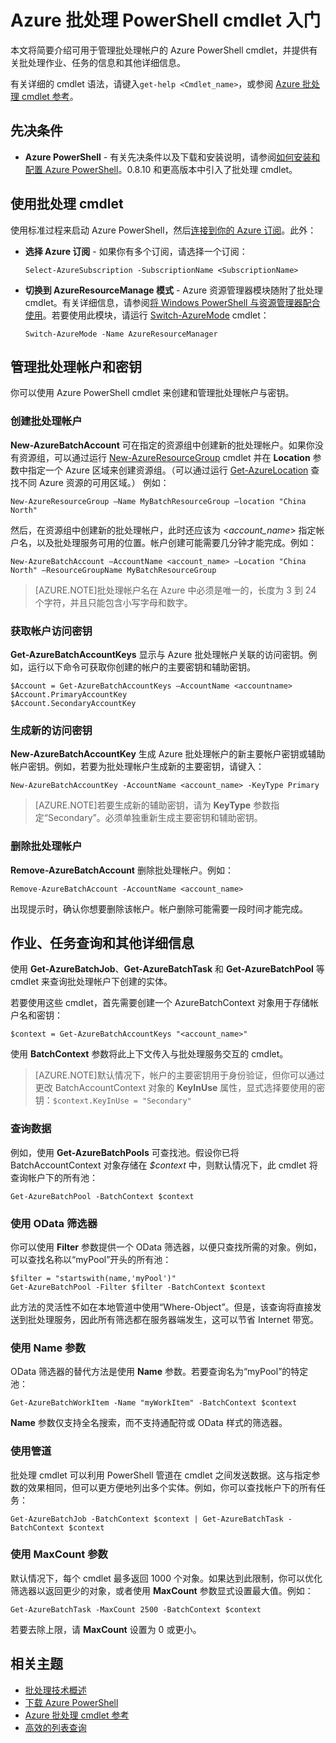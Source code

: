 <properties
   pageTitle="Azure 批处理 PowerShell cmdlet 入门 | Windows Azure"
   description="介绍用于管理 Azure 批处理服务的 Azure PowerShell cmdlet"
   services="batch"
   documentationCenter=""
   authors="dlepow"
   manager="timlt"
   editor=""/>

<tags
   ms.service="batch"
   ms.date="07/08/2015"
   wacn.date="08/13/2015"/>

# Azure 批处理 PowerShell cmdlet 入门
本文将简要介绍可用于管理批处理帐户的 Azure PowerShell cmdlet，并提供有关批处理作业、任务的信息和其他详细信息。

有关详细的 cmdlet 语法，请键入`get-help <Cmdlet_name>`，或参阅 [Azure 批处理 cmdlet 参考](https://msdn.microsoft.com/zh-cn/library/azure/mt125957.aspx)。

## 先决条件

* **Azure PowerShell** - 有关先决条件以及下载和安装说明，请参阅[如何安装和配置 Azure PowerShell](/documentation/articles/powershell-install-configure)。0.8.10 和更高版本中引入了批处理 cmdlet。

## 使用批处理 cmdlet

使用标准过程来启动 Azure PowerShell，然后[连接到你的 Azure 订阅](/documentation/articles/powershell-install-configure#Connect)。此外：

* **选择 Azure 订阅** - 如果你有多个订阅，请选择一个订阅：

    ```
    Select-AzureSubscription -SubscriptionName <SubscriptionName>
    ```

* **切换到 AzureResourceManage 模式** - Azure 资源管理器模块随附了批处理 cmdlet。有关详细信息，请参阅[将 Windows PowerShell 与资源管理器配合使用](/documentation/articles/powershell-azure-resource-manager)。若要使用此模块，请运行 [Switch-AzureMode](https://msdn.microsoft.com/zh-cn/library/dn722470.aspx) cmdlet：

    ```
    Switch-AzureMode -Name AzureResourceManager
    ```

## 管理批处理帐户和密钥

你可以使用 Azure PowerShell cmdlet 来创建和管理批处理帐户与密钥。

### 创建批处理帐户

**New-AzureBatchAccount** 可在指定的资源组中创建新的批处理帐户。如果你没有资源组，可以通过运行 [New-AzureResourceGroup](https://msdn.microsoft.com/zh-cn/library/dn654594.aspx) cmdlet 并在 **Location** 参数中指定一个 Azure 区域来创建资源组。（可以通过运行 [Get-AzureLocation](https://msdn.microsoft.com/zh-cn/library/dn654582.aspx) 查找不同 Azure 资源的可用区域。） 例如：

```
New-AzureResourceGroup –Name MyBatchResourceGroup –location "China North"
```

然后，在资源组中创建新的批处理帐户，此时还应该为 <*account_name*> 指定帐户名，以及批处理服务可用的位置。帐户创建可能需要几分钟才能完成。例如：

```
New-AzureBatchAccount –AccountName <account_name> –Location "China North" –ResourceGroupName MyBatchResourceGroup
```

> [AZURE.NOTE]批处理帐户名在 Azure 中必须是唯一的，长度为 3 到 24 个字符，并且只能包含小写字母和数字。

### 获取帐户访问密钥
**Get-AzureBatchAccountKeys** 显示与 Azure 批处理帐户关联的访问密钥。例如，运行以下命令可获取你创建的帐户的主要密钥和辅助密钥。

```
$Account = Get-AzureBatchAccountKeys –AccountName <accountname>
$Account.PrimaryAccountKey
$Account.SecondaryAccountKey
```

### 生成新的访问密钥
**New-AzureBatchAccountKey** 生成 Azure 批处理帐户的新主要帐户密钥或辅助帐户密钥。例如，若要为批处理帐户生成新的主要密钥，请键入：

```
New-AzureBatchAccountKey -AccountName <account_name> -KeyType Primary
```

> [AZURE.NOTE]若要生成新的辅助密钥，请为 **KeyType** 参数指定“Secondary”。必须单独重新生成主要密钥和辅助密钥。

### 删除批处理帐户
**Remove-AzureBatchAccount** 删除批处理帐户。例如：

```
Remove-AzureBatchAccount -AccountName <account_name>
```

出现提示时，确认你想要删除该帐户。帐户删除可能需要一段时间才能完成。

## 作业、任务查询和其他详细信息

使用 **Get-AzureBatchJob**、**Get-AzureBatchTask** 和 **Get-AzureBatchPool** 等 cmdlet 来查询批处理帐户下创建的实体。

若要使用这些 cmdlet，首先需要创建一个 AzureBatchContext 对象用于存储帐户名和密钥：

```
$context = Get-AzureBatchAccountKeys "<account_name>"
```

使用 **BatchContext** 参数将此上下文传入与批处理服务交互的 cmdlet。

> [AZURE.NOTE]默认情况下，帐户的主要密钥用于身份验证，但你可以通过更改 BatchAccountContext 对象的 **KeyInUse** 属性，显式选择要使用的密钥：`$context.KeyInUse = "Secondary"`


### 查询数据

例如，使用 **Get-AzureBatchPools** 可查找池。假设你已将 BatchAccountContext 对象存储在 *$context* 中，则默认情况下，此 cmdlet 将查询帐户下的所有池：

```
Get-AzureBatchPool -BatchContext $context
```
### 使用 OData 筛选器

你可以使用 **Filter** 参数提供一个 OData 筛选器，以便只查找所需的对象。例如，可以查找名称以“myPool”开头的所有池：

```
$filter = "startswith(name,'myPool')"
Get-AzureBatchPool -Filter $filter -BatchContext $context
```

此方法的灵活性不如在本地管道中使用“Where-Object”。但是，该查询将直接发送到批处理服务，因此所有筛选都在服务器端发生，这可以节省 Internet 带宽。

### 使用 Name 参数

OData 筛选器的替代方法是使用 **Name** 参数。若要查询名为“myPool”的特定池：

``` 
Get-AzureBatchWorkItem -Name "myWorkItem" -BatchContext $context 

```
**Name** 参数仅支持全名搜索，而不支持通配符或 OData 样式的筛选器。

### 使用管道

批处理 cmdlet 可以利用 PowerShell 管道在 cmdlet 之间发送数据。这与指定参数的效果相同，但可以更方便地列出多个实体。例如，你可以查找帐户下的所有任务：

```
Get-AzureBatchJob -BatchContext $context | Get-AzureBatchTask -BatchContext $context
```

### 使用 MaxCount 参数

默认情况下，每个 cmdlet 最多返回 1000 个对象。如果达到此限制，你可以优化筛选器以返回更少的对象，或者使用 **MaxCount** 参数显式设置最大值。例如：

```
Get-AzureBatchTask -MaxCount 2500 -BatchContext $context

```

若要去除上限，请 **MaxCount** 设置为 0 或更小。

## 相关主题
* [批处理技术概述](/documentation/articles/batch-technical-overview)
* [下载 Azure PowerShell](http://go.microsoft.com/p/?linkid=9811175)
* [Azure 批处理 cmdlet 参考](https://msdn.microsoft.com/zh-cn/library/azure/mt125957.aspx)
* [高效的列表查询](/documentation/articles/batch-efficient-list-queries)

<!---HONumber=66-->